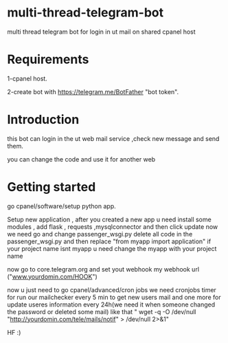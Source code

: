 # multi-thread-telegram-bot
multi thread telegram bot for login in ut mail on shared cpanel host

Requirements
=================
1-cpanel host.

2-create bot with https://telegram.me/BotFather "bot token".


Introduction
============
this bot can login in the ut web mail service ,check new message and send them.

you can change the code and use it for another web

Getting started
============
go cpanel/software/setup python app.

Setup new application , after you created a new app u need install some modules , add flask , requests ,mysqlconnector and then click 
update now we need go and change passenger_wsgi.py
delete all code in the passenger_wsgi.py and then replace "from myapp import application" if your project name isnt myapp u need change the 
myapp with your project name 

now go to core.telegram.org and set yout webhook
my webhook url ("www.yourdomin.com/HOOK")

now u just need to go cpanel/advanced/cron jobs 
we need cronjobs timer for run our mailchecker every 5 min to get new users mail
and one more for update useres information every 24h(we need it when someone changed the password or deleted some mail)
like that
"	wget -q -O /dev/null "http://yourdomin.com/tele/mails/notif" > /dev/null 2>&1"

HF :)
